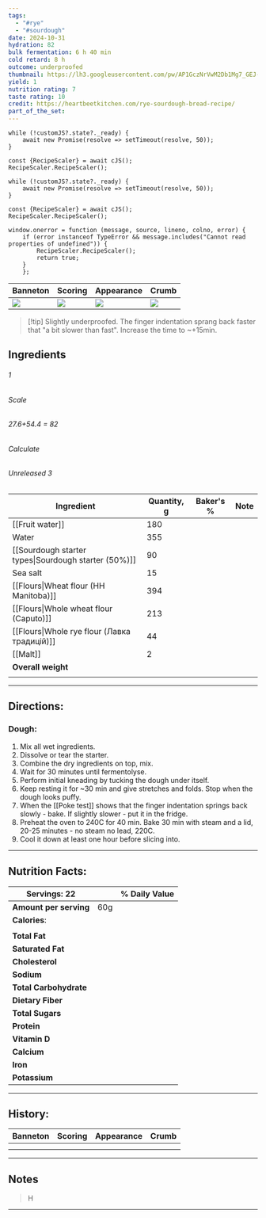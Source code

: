 ```yaml
---
tags:
  - "#rye"
  - "#sourdough"
date: 2024-10-31
hydration: 82
bulk fermentation: 6 h 40 min
cold retard: 8 h
outcome: underproofed
thumbnail: https://lh3.googleusercontent.com/pw/AP1GczNrVwM2Db1Mg7_GEJ-sWAyYm-UZcFczq6Yf7376tL_n90Iu5x2oqr50BzbD6fj0WyuixkskClYQrCqmFj_GCIv_cQRAj-cOw4Ul__OlazFyfLs8q9utoWX7oWz1wsfMJw4itFnd6SDev6J2lMD9tkMz=w1280-h960-s-no-gm?authuser=0
yield: 1
nutrition rating: 7
taste rating: 10
credit: https://heartbeetkitchen.com/rye-sourdough-bread-recipe/
part_of_the_set:
---
```

```dataviewjs
while (!customJS?.state?._ready) { 
	await new Promise(resolve => setTimeout(resolve, 50)); 
} 

const {RecipeScaler} = await cJS();
RecipeScaler.RecipeScaler();

```
```dataviewjs
while (!customJS?.state?._ready) { 
	await new Promise(resolve => setTimeout(resolve, 50)); 
} 

const {RecipeScaler} = await cJS();
RecipeScaler.RecipeScaler();

window.onerror = function (message, source, lineno, colno, error) {
	if (error instanceof TypeError && message.includes("Cannot read properties of undefined")) {
		RecipeScaler.RecipeScaler();
		return true;
	}
    };
```

| Banneton                                                                                                                                                                                                                             | Scoring                                                                                                                                                                                                                              | Appearance                                                                                                                                                                                                                           | Crumb                                                                                                                                                                                                                                |
| ------------------------------------------------------------------------------------------------------------------------------------------------------------------------------------------------------------------------------------ | ------------------------------------------------------------------------------------------------------------------------------------------------------------------------------------------------------------------------------------ | ------------------------------------------------------------------------------------------------------------------------------------------------------------------------------------------------------------------------------------ | ------------------------------------------------------------------------------------------------------------------------------------------------------------------------------------------------------------------------------------ |
| ![](https://lh3.googleusercontent.com/pw/AP1GczP8OVsuAIFeBsOHn28Eae-rHtc5ZiX9-2xUlCxPqLYndSh3wF3LOyYGW2eljygEdU3Jt_6_1Xs5vNoq3XSnxfU9kYUUf0ooZ14KXD-Gzj-ow66azOYXwTczBPil0BwR2dt2aBHFzo-wrsM31pC5u_1L=w1280-h960-s-no-gm?authuser=0) | ![](https://lh3.googleusercontent.com/pw/AP1GczNDb6FaMdukJZA8tgKftgCVDFdZ1f9NHG6sPlPspS-T5vTlvNx_OnZw5kOQyigHYLUppzlh993MJYSlLTOpR7BR7iVSpnGtXiZKpB4rjnsYIG5-qX6QflSV1hKdiTtllNsK535M_wnTIWGisMNLFuQj=w1280-h960-s-no-gm?authuser=0) | ![](https://lh3.googleusercontent.com/pw/AP1GczNrVwM2Db1Mg7_GEJ-sWAyYm-UZcFczq6Yf7376tL_n90Iu5x2oqr50BzbD6fj0WyuixkskClYQrCqmFj_GCIv_cQRAj-cOw4Ul__OlazFyfLs8q9utoWX7oWz1wsfMJw4itFnd6SDev6J2lMD9tkMz=w1280-h960-s-no-gm?authuser=0) | ![](https://lh3.googleusercontent.com/pw/AP1GczO5_607lAXhdl01RLgOQsUHzwCB9_IYOt_JqQQwWx2vDerowOL8yKttjtH_-57QuLIl6Gdwh3OAfHI8Z0XbmyMzzZgvkkRTtgRcceV3tKclGEm98wgl8WnE4JHbB-gRLi59-HweSwCXx1mQgnSY_qp6=w779-h1039-s-no-gm?authuser=0) |

> [!tip] Slightly underproofed. The finger indentation sprang back faster that "a bit slower than fast". Increase the time to ~+15min. 
## Ingredients

###### 1
###### Scale
###### 27.6+54.4 = 82
###### Calculate
###### Unreleased 3

| Ingredient                                           | Quantity, g | Baker's % | Note |
| ---------------------------------------------------- | ----------- | --------- | ---- |
| [[Fruit water]]                                      | 180         |           |      |
| Water                                                | 355         |           |      |
| [[Sourdough starter types\|Sourdough starter (50%)]] | 90          |           |      |
| Sea salt                                             | 15          |           |      |
| [[Flours\|Wheat flour (HH Manitoba)]]                | 394         |           |      |
| [[Flours\|Whole wheat flour (Caputo)]]               | 213         |           |      |
| [[Flours\|Whole rye flour (Лавка традицій)]]         | 44          |           |      |
| [[Malt]]                                             | 2           |           |      |
| **Overall weight**                                   |             |           |      |
|                                                      |             |           |      |




---
## Directions:
### Dough:

1. Mix all wet ingredients.
2. Dissolve or tear the starter.
3. Combine the dry ingredients on top, mix.
4. Wait for 30 minutes until fermentolyse.
5. Perform initial kneading by tucking the dough under itself.
6. Keep resting it for ~30 min and give stretches and folds. Stop when the dough looks puffy.
7. When the [[Poke test]] shows that the finger indentation springs back slowly - bake. If slightly slower - put it in the fridge.
8. Preheat the oven to 240C for 40 min. Bake 30 min with steam and a lid, 20-25 minutes - no steam no lead, 220C.
9. Cool it down at least one hour before slicing into.


---
## Nutrition Facts:

| **Servings:** 22       |       | % Daily Value |
| ---------------------- | ----- | ------------- |
| **Amount per serving** | 60g   |               |
| **Calories**:          |       |               |
|                        |       |               |
| **Total Fat**          |       |               |
| **Saturated Fat**      |       |               |
| **Cholesterol**        |       |               |
| **Sodium**             |       |               |
| **Total Carbohydrate** |       |               |
| **Dietary Fiber**      |       |               |
| **Total Sugars**       |       |               |
| **Protein**            |       |               |
| **Vitamin D**          |       |               |
| **Calcium**            |       |               |
| **Iron**               |       |               |
| **Potassium**          |       |               |

---
## History:

| Banneton | Scoring | Appearance | Crumb |
| -------- | ------- | ---------- | ----- |
|          |         |            |       |
|          |         |            |       |

---
## Notes

> H

---



